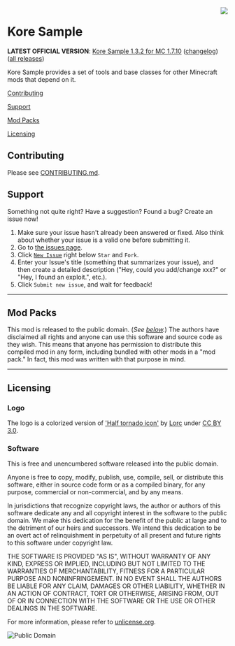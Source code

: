 <img src="https://raw.githubusercontent.com/scottkillen-minecraft-mods/kore-sample/develop/art/logo/logo-128.png" align="right" />


# Kore Sample
**LATEST OFFICIAL VERSION**: [Kore Sample 1.3.2 for MC 1.7.10][latest] ([changelog][changelog.md]) ([all 
releases][releases])

[latest]: https://www.curseforge.com/minecraft/mc-mods/kore-sample
[releases]: https://github.com/scottkillen-minecraft-mods/kore-sample/releases
[changelog.md]: https://github.com/scottkillen-minecraft-mods/kore-sample/blob/master/src/main/resources/CHANGELOG.md

Kore Sample provides a set of tools and base classes for other Minecraft mods that depend on it.

[Contributing](#contributing)

[Support](#support)

[Mod Packs](#mod-packs)

[Licensing](#licensing)

## Contributing

Please see [CONTRIBUTING.md](CONTRIBUTING.md).

## Support
Something not quite right?  Have a suggestion?  Found a bug?  Create an issue now!

1. Make sure your issue hasn't already been answered or fixed.  Also think about whether your issue is a valid one
before submitting it.
2. Go to [the issues page][issues].
3. Click [`New Issue`][new] right below `Star` and `Fork`.
4. Enter your Issue's title (something that summarizes your issue), and then create a detailed description ("Hey, could
you add/change xxx?" or "Hey, I found an exploit.", etc.).
5. Click `Submit new issue`, and wait for feedback!

[issues]: https://github.com/scottkillen-minecraft-mods/kore-sample/issues
[new]: https://github.com/scottkillen-minecraft-mods/kore-sample/issues/new

* * *

## Mod Packs

This mod is released to the public domain. (*See [below](#licensing).*) The authors have disclaimed all rights and
anyone can use this software and source code as they wish. This means that anyone has permission to distribute this
compiled mod in any form, including bundled with other mods in a "mod pack." In fact, this mod was written with that
purpose in mind.

* * *

## Licensing

### Logo

The logo is a colorized version of ['Half tornado icon'][logo-icon] by [Lorc][lorc-site] under [CC BY 3.0][ccby30].

[logo-icon]: https://game-icons.net/lorc/originals/half-tornado.html
[lorc-site]: https://lorcblog.blogspot.com/
[ccby30]: https://creativecommons.org/licenses/by/3.0/

### Software

This is free and unencumbered software released into the public domain.

Anyone is free to copy, modify, publish, use, compile, sell, or distribute this software, either in source code form or
as a compiled binary, for any purpose, commercial or non-commercial, and by any means.

In jurisdictions that recognize copyright laws, the author or authors of this software dedicate any and all copyright
interest in the software to the public domain. We make this dedication for the benefit of the public at large and to the
detriment of our heirs and successors. We intend this dedication to be an overt act of relinquishment in perpetuity of
all present and future rights to this software under copyright law.

THE SOFTWARE IS PROVIDED "AS IS", WITHOUT WARRANTY OF ANY KIND, EXPRESS OR IMPLIED, INCLUDING BUT NOT LIMITED TO THE
WARRANTIES OF MERCHANTABILITY, FITNESS FOR A PARTICULAR PURPOSE AND NONINFRINGEMENT. IN NO EVENT SHALL THE AUTHORS BE
LIABLE FOR ANY CLAIM, DAMAGES OR OTHER LIABILITY, WHETHER IN AN ACTION OF CONTRACT, TORT OR OTHERWISE, ARISING FROM, OUT
OF OR IN CONNECTION WITH THE SOFTWARE OR THE USE OR OTHER DEALINGS IN THE SOFTWARE.

For more information, please refer to [unlicense.org](http://unlicense.org/).

![Public Domain](https://user-images.githubusercontent.com/1509989/60407086-3d216600-9b87-11e9-95c4-635839818b3c.png)
